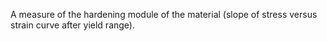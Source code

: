 ﻿A measure of the hardening module of the material (slope of stress versus strain curve after yield range).
